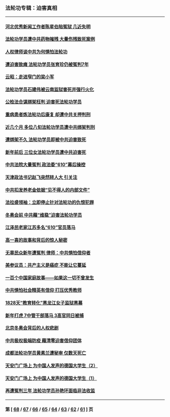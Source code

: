 ### 法轮功专辑：迫害真相
---
#### [河北优秀新闻工作者陈星伯陷冤狱 几近失明](../../pages/nf4379/n13611204.md?03020430) 
#### [法轮功学员遭中共药物摧残 大量伤残致死案例](../../pages/nf4379/n13604789.md?03020430) 
#### [人权律师谈中共为何惧怕法轮功](../../pages/nf4379/n13601990.md?03020430) 
#### [遭迫害致瘫 法轮功学员张育珍仍被冤判7年](../../pages/nf4379/n13565875.md?03020430) 
#### [云昭：走进窄门的梁小军](../../pages/nf4379/n13605425.md?03020430) 
#### [法轮功学员石建伟被云南监狱害死并强行火化](../../pages/nf4379/n13599603.md?03020430) 
#### [公检法合谋绑架枉判 迫害死法轮功学员](../../pages/nf4379/n13596338.md?03020430) 
#### [重病患者炼法轮功后康复 却遭中共关押判刑](../../pages/nf4379/n13593948.md?03020430) 
#### [近几个月 多位八旬法轮功学员遭中共绑架判刑](../../pages/nf4379/n13591671.md?03020430) 
#### [遭绑架不久 法轮功学员即被中共迫害致死](../../pages/nf4379/n13587121.md?03020430) 
#### [新年前后 三位女法轮功学员遭中共迫害死](../../pages/nf4379/n13584573.md?03020430) 
#### [中共法院大量冤判 政法委“610”幕后操控](../../pages/nf4379/n13578342.md?03020430) 
#### [天津政法书记赵飞突然转人大 引关注](../../pages/nf4379/n13578965.md?03020430) 
#### [中共扣发养老金依据“见不得人的内部文件”](../../pages/nf4379/n13576363.md?03020430) 
#### [法拉盛领袖：立即停止针对法轮功的仇恨犯罪](../../pages/nf4379/n13575222.md?03020430) 
#### [冬奥会前 中共藉“维稳”迫害法轮功学员](../../pages/nf4379/n13570533.md?03020430) 
#### [江泽民老家江苏多名“610”官员落马](../../pages/nf4379/n13572920.md?03020430) 
#### [高一喜的故事和背后的惊人秘密](../../pages/nf4379/n13572834.md?03020430) 
#### [无辜民众新年遭冤判 律师：中共惧怕信仰者](../../pages/nf4379/n13568691.md?03020430) 
#### [美参议员：共产主义是癌症 不能让它蔓延](../../pages/nf4379/n13569660.md?03020430) 
#### [一百个中国家庭故事——如果这一切不曾发生](../../pages/nf4379/n13531687.md?03020430) 
#### [中共惧怕社会精英有信仰 打压优秀教师](../../pages/nf4379/n13563192.md?03020430) 
#### [1828天“教育转化”黑龙江女子监狱黑幕](../../pages/nf4379/n13536804.md?03020430) 
#### [新年打虎 7中管干部落马 3高官同日被捕](../../pages/nf4379/n13560915.md?03020430) 
#### [北京冬奥会背后的人权悲剧](../../pages/nf4379/n13556415.md?03020430) 
#### [中共极权极端防疫 藉清零迫害信仰团体](../../pages/nf4379/n13555509.md?03020430) 
#### [成都法轮功学员黄素兰遭秘审 仅数天死亡](../../pages/nf4379/n13537458.md?03020430) 
#### [天安门广场上 为中国人发声的德国大学生（2）](../../pages/nf4379/n13533454.md?03020430) 
#### [天安门广场上 为中国人发声的德国大学生（1）](../../pages/nf4379/n13528390.md?03020430) 
#### [再遭冤判三年 法轮功学员孙艳环面临非法收监](../../pages/nf4379/n13526543.md?03020430) 

---
#### 第 [ [68](./68.md?03020430) / [67](./67.md?03020430) / [66](./66.md?03020430) / [65](./65.md?03020430) / [64](./64.md?03020430) / [63](./63.md?03020430) / [62](./62.md?03020430) / [61](./61.md?03020430) ] 页
